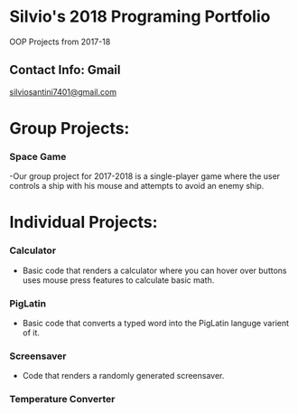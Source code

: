 # Silvio's 2018 Programing Portfolio
OOP Projects from 2017-18

## Contact Info: Gmail
silviosantini7401@gmail.com

# Group Projects:
### Space Game
  -Our group project for 2017-2018 is a single-player game where the user controls a ship with his mouse and attempts to avoid an enemy ship.

# Individual Projects:
### Calculator
  - Basic code that renders a calculator where you can hover over buttons uses mouse press features to calculate basic math.

### PigLatin
  - Basic code that converts a typed word into the PigLatin languge varient of it.

### Screensaver
  - Code that renders a randomly generated screensaver.

### Temperature Converter
